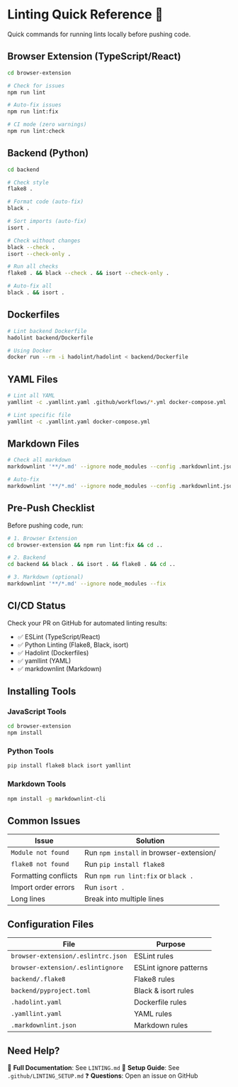 # Linting Quick Reference 🚀

Quick commands for running lints locally before pushing code.

## Browser Extension (TypeScript/React)

```bash
cd browser-extension

# Check for issues
npm run lint

# Auto-fix issues
npm run lint:fix

# CI mode (zero warnings)
npm run lint:check
```

## Backend (Python)

```bash
cd backend

# Check style
flake8 .

# Format code (auto-fix)
black .

# Sort imports (auto-fix)
isort .

# Check without changes
black --check .
isort --check-only .

# Run all checks
flake8 . && black --check . && isort --check-only .

# Auto-fix all
black . && isort .
```

## Dockerfiles

```bash
# Lint backend Dockerfile
hadolint backend/Dockerfile

# Using Docker
docker run --rm -i hadolint/hadolint < backend/Dockerfile
```

## YAML Files

```bash
# Lint all YAML
yamllint -c .yamllint.yaml .github/workflows/*.yml docker-compose.yml

# Lint specific file
yamllint -c .yamllint.yaml docker-compose.yml
```

## Markdown Files

```bash
# Check all markdown
markdownlint '**/*.md' --ignore node_modules --config .markdownlint.json

# Auto-fix
markdownlint '**/*.md' --ignore node_modules --config .markdownlint.json --fix
```

## Pre-Push Checklist

Before pushing code, run:

```bash
# 1. Browser Extension
cd browser-extension && npm run lint:fix && cd ..

# 2. Backend
cd backend && black . && isort . && flake8 . && cd ..

# 3. Markdown (optional)
markdownlint '**/*.md' --ignore node_modules --fix
```

## CI/CD Status

Check your PR on GitHub for automated linting results:
- ✅ ESLint (TypeScript/React)
- ✅ Python Linting (Flake8, Black, isort)
- ✅ Hadolint (Dockerfiles)
- ✅ yamllint (YAML)
- ✅ markdownlint (Markdown)

## Installing Tools

### JavaScript Tools
```bash
cd browser-extension
npm install
```

### Python Tools
```bash
pip install flake8 black isort yamllint
```

### Markdown Tools
```bash
npm install -g markdownlint-cli
```

## Common Issues

| Issue | Solution |
|-------|----------|
| `Module not found` | Run `npm install` in browser-extension/ |
| `flake8 not found` | Run `pip install flake8` |
| Formatting conflicts | Run `npm run lint:fix` or `black .` |
| Import order errors | Run `isort .` |
| Long lines | Break into multiple lines |

## Configuration Files

| File | Purpose |
|------|---------|
| `browser-extension/.eslintrc.json` | ESLint rules |
| `browser-extension/.eslintignore` | ESLint ignore patterns |
| `backend/.flake8` | Flake8 rules |
| `backend/pyproject.toml` | Black & isort rules |
| `.hadolint.yaml` | Dockerfile rules |
| `.yamllint.yaml` | YAML rules |
| `.markdownlint.json` | Markdown rules |

## Need Help?

📖 **Full Documentation**: See `LINTING.md`
🔧 **Setup Guide**: See `.github/LINTING_SETUP.md`
❓ **Questions**: Open an issue on GitHub
